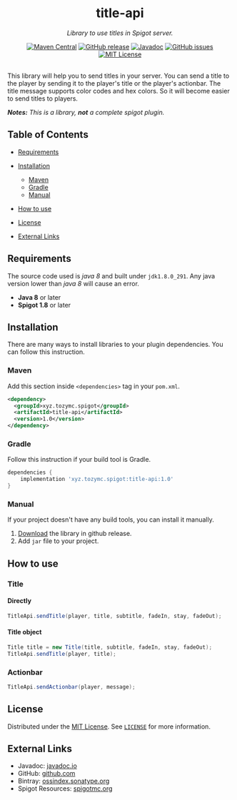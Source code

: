 [originalLicense]: https://opensource.org/licenses/MIT "MIT License"

[license]: https://github.com/TozyMC/title-api/blob/main/LICENSE "MIT License"

[github]: https://github.com/TozyMC/title-api "GitHub project"

[release]: https://github.com/TozyMC/title-api/releases "GitHub Release"

[javadoc]: https://www.javadoc.io/doc/xyz.tozymc.spigot/title-api/ "title-api Javadoc"

[ossIndex]: https://ossindex.sonatype.org/component/pkg:maven/xyz.tozymc.spigot/title-api "OSS Index"

[spigot]: https://www.spigotmc.org/resources/94607/ "Spigot Resources"

<div align="center">
  <h1>title-api</h1>
  <p><i>Library to use titles in Spigot server.</i></p>
  <a href="https://search.maven.org/artifact/xyz.tozymc.spigot/title-api/1.0/jar"><img alt="Maven Central" src="https://img.shields.io/maven-central/v/xyz.tozymc.spigot/title-api?label=Maven%20Central&logo=apache-maven&style=flat-square"></a>
  <a href="https://github.com/TozyMC/title-api/releases"><img alt="GitHub release" src="https://img.shields.io/github/v/release/TozyMC/title-api?logo=github&style=flat-square"></a>
  <a href="https://www.javadoc.io/doc/xyz.tozymc.spigot/title-api/"><img alt="Javadoc" src="https://javadoc.io/badge2/xyz.tozymc.spigot/title-api/javadoc.svg?style=flat-square&label=Javadoc&color=brightgreen&logo=java"></a>
  <a href="https://github.com/TozyMC/title-api/issues"><img alt="GitHub issues" src="https://img.shields.io/github/issues/TozyMC/title-api?style=flat-square"></a>
  <a href="https://github.com/TozyMC/title-api/blob/main/LICENSE"><img alt="MIT License" src="https://img.shields.io/github/license/TozyMC/title-api?style=flat-square"></a>
</div>
<br>

This library will help you to send titles in your server. You can send a title to the player by
sending it to the player's title or the player's actionbar. The title message supports color codes
and hex colors. So it will become easier to send titles to players.

***Notes:*** *This is a library,* ***not*** *a complete spigot plugin.*

## Table of Contents

- [Requirements](#requirements)
- [Installation](#installation)
  - [Maven](#maven)
  - [Gradle](#gradle)
  - [Manual](#manual)

- [How to use](#how-to-use)
- [License](#license)
- [External Links](#external-links)

## Requirements

The source code used is *java 8* and built under `jdk1.8.0_291`. Any java version lower than *java
8* will cause an error.

- **Java 8** or later
- **Spigot 1.8** or later

## Installation

There are many ways to install libraries to your plugin dependencies. You can follow this
instruction.

### Maven

Add this section inside `<dependencies>` tag in your `pom.xml`.

``` xml
<dependency>
  <groupId>xyz.tozymc.spigot</groupId>
  <artifactId>title-api</artifactId>
  <version>1.0</version>
</dependency>
```

### Gradle

Follow this instruction if your build tool is Gradle.

```gradle
dependencies {
    implementation 'xyz.tozymc.spigot:title-api:1.0'
}
```

### Manual

If your project doesn't have any build tools, you can install it manually.

1. [Download][release] the library in github release.
2. Add `jar` file to your project.

## How to use

### Title

#### Directly

```java
TitleApi.sendTitle(player, title, subtitle, fadeIn, stay, fadeOut);
```

#### Title object

```java
Title title = new Title(title, subtitle, fadeIn, stay, fadeOut);
TitleApi.sendTitle(player, title);
```

### Actionbar

```java
TitleApi.sendActionbar(player, message);
```

## License

Distributed under the [MIT License][originalLicense]. See [`LICENSE`][license] for more information.

## External Links

- Javadoc: [javadoc.io][javadoc]
- GitHub: [github.com][github]
- Bintray: [ossindex.sonatype.org][ossIndex]
- Spigot Resources: [spigotmc.org][spigot]
